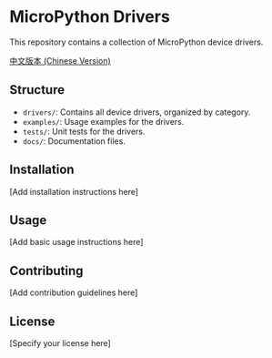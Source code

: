 # MicroPython Drivers

This repository contains a collection of MicroPython device drivers.

[中文版本 (Chinese Version)](./README_CN.md)

## Structure

- `drivers/`: Contains all device drivers, organized by category.
- `examples/`: Usage examples for the drivers.
- `tests/`: Unit tests for the drivers.
- `docs/`: Documentation files.

## Installation

[Add installation instructions here]

## Usage

[Add basic usage instructions here]

## Contributing

[Add contribution guidelines here]

## License

[Specify your license here]